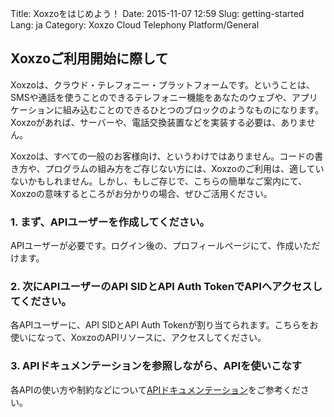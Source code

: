 Title: Xoxzoをはじめよう！
Date: 2015-11-07 12:59
Slug: getting-started
Lang: ja
Category: Xoxzo Cloud Telephony Platform/General

## Xoxzoご利用開始に際して

Xoxzoは、クラウド・テレフォニー・プラットフォームです。ということは、SMSや通話を使うことのできるテレフォニー機能をあなたのウェブや、アプリケーションに組み込むことのできるひとつのブロックのようなものになります。Xoxzoがあれば、サーバーや、電話交換装置などを実装する必要は、ありません。

Xoxzoは、すべての一般のお客様向け、というわけではありません。コードの書き方や、プログラムの組み方をご存じない方には、Xoxzoのご利用は、適していないかもしれません。しかし、もしご存じで、こちらの簡単なご案内にて、Xoxzoの意味するところがお分かりの場合、ぜひご活用ください。

### 1. まず、APIユーザーを作成してください。

APIユーザーが必要です。ログイン後の、プロフィールページにて、作成いただけます。

### 2. 次にAPIユーザーのAPI SIDとAPI Auth TokenでAPIへアクセスしてください。

各APIユーザーに、API SIDとAPI Auth Tokenが割り当てられます。こちらをお使いになって、XoxzoのAPIリソースに、アクセスしてください。

### 3. APIドキュメンテーションを参照しながら、APIを使いこなす

各APIの使い方や制約などについて[APIドキュメンテーション](http://docs.xoxzo.com/ja/)をご参考ください。